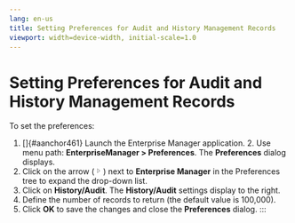 ```yaml
---
lang: en-us
title: Setting Preferences for Audit and History Management Records
viewport: width=device-width, initial-scale=1.0
---
```


# Setting Preferences for Audit and History Management Records

To set the preferences:

1.  []{#aanchor461} Launch the Enterprise Manager application. 2.  Use menu path: **EnterpriseManager \> Preferences**. The
    **Preferences** dialog displays.
3.  Click on the arrow (![Expand Arrow     ](../../../Resources/Images/EM/EMarrowtoexpand.png "Expand Arrow "))
    next to **Enterprise Manager** in the Preferences tree to expand the
    drop-down list.
4.  Click on **History/Audit**. The **History/Audit** settings display
    to the right.
5.  Define the number of records to return (the default value is
    100,000).
6.  Click **OK** to save the changes and close the **Preferences**
    dialog.
:::

 

